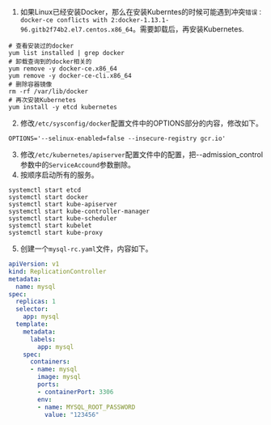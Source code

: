 1. 如果Linux已经安装Docker，那么在安装Kuberntes的时候可能遇到冲突`错误：docker-ce conflicts with 2:docker-1.13.1-96.gitb2f74b2.el7.centos.x86_64`。需要卸载后，再安装Kubernetes.
```
# 查看安装过的docker
yum list installed | grep docker
# 卸载查询到的docker相关的
yum remove -y docker-ce.x86_64
yum remove -y docker-ce-cli.x86_64
# 删除容器镜像
rm -rf /var/lib/docker
# 再次安装Kubernetes
yum install -y etcd kubernetes
```
2. 修改`/etc/sysconfig/docker`配置文件中的OPTIONS部分的内容，修改如下。
```
OPTIONS='--selinux-enabled=false --insecure-registry gcr.io'
```
3. 修改`/etc/kubernetes/apiserver`配置文件中的配置，把--admission_control参数中的`ServiceAccound`参数删除。
4. 按顺序启动所有的服务。
```
systemctl start etcd
systemctl start docker
systemctl start kube-apiserver
systemctl start kube-controller-manager
systemctl start kube-scheduler
systemctl start kubelet
systemctl start kube-proxy
```
5. 创建一个`mysql-rc.yaml`文件，内容如下。
```yml
apiVersion: v1
kind: ReplicationController
metadata:
  name: mysql
spec:
  replicas: 1
  selector:
    app: mysql
  template:
    metadata:
      labels:
        app: mysql
    spec:
      containers:
      - name: mysql
        image: mysql
        ports:
        - containerPort: 3306
        env:
        - name: MYSQL_ROOT_PASSWORD
          value: "123456"
```
